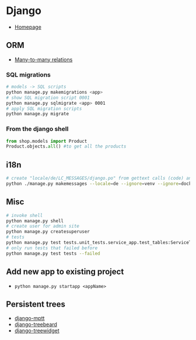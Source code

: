 # Django

* [Homepage](https://www.djangoproject.com/)

## ORM

* [Many-to-many relations](https://docs.djangoproject.com/en/3.1/topics/db/examples/many_to_many/)

### SQL migrations

```bash
# models -> SQL scripts
python manage.py makemigrations <app>
# show SQL migration script 0001
python manage.py sqlmigrate <app> 0001
# apply SQL migration scripts
python manage.py migrate
```

### From the django shell

```python
from shop.models import Product
Product.objects.all() #to get all the products
```

## i18n
```bash
# create "locale/de/LC_MESSAGES/django.po" from gettext calls (code) and lang directives (templates)
python ./manage.py makemessages --locale=de --ignore=venv --ignore=docker

```

## Misc

```bash
# invoke shell
python manage.py shell
# create user for admin site
python manage.py createsuperuser
# tests
python manage.py test tests.unit_tests.service_app.test_tables:ServiceTestCase.test_wms_service_table_sorting
# only run tests that failed before
python manage.py test tests --failed
```

## Add new app to existing project

* `python manage.py startapp <appName>`


## Persistent trees

* [django-mptt](https://github.com/django-mptt/django-mptt)
* [django-treebeard](https://github.com/django-treebeard/django-treebeard)
* [django-treewidget](https://github.com/netzkolchose/django-treewidget)

